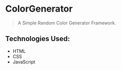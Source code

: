 # ColorGenerator
> A Simple Random Color Generator Framework.

## Technologies Used:
- HTML
- CSS
- JavaScript
